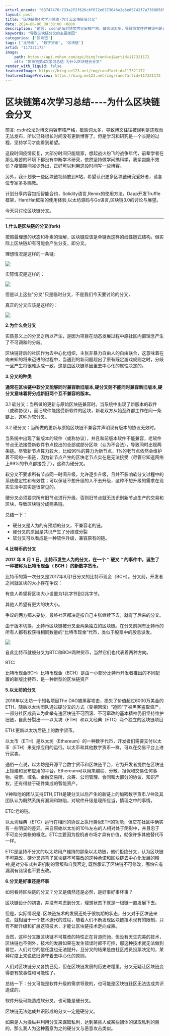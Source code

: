 ```yaml
---
arturl_encode: "68747470:733a2f2f626c6f672e6373646e2e6e65742f7a73686565702f:61727469636c652f64657461696c732f313137333231313732"
layout: post
title: "区块链第4次学习总结-为什么区块链会分叉"
date: 2024-06-06 00:30:00 +0800
description: "前言: csdn论坛对博文内容审核严格，敏感词太多，导致博文往往被误判是违规而无法发布，所以我已经很"
keywords: "导致区块链分叉的主要原因"
categories: ['区块链']
tags: ['比特币', '数字货币', '区块链']
artid: "117321172"
image:
    path: https://api.vvhan.com/api/bing?rand=sj&artid=117321172
    alt: "区块链第4次学习总结-为什么区块链会分叉"
render_with_liquid: false
featuredImage: https://bing.ee123.net/img/rand?artid=117321172
featuredImagePreview: https://bing.ee123.net/img/rand?artid=117321172
---
```


# 区块链第4次学习总结----为什么区块链会分叉

前言: csdn论坛对博文内容审核严格，敏感词太多，导致博文往往被误判是违规而无法发布，所以已经很长时间没有更新博客了。但是学习和研究是一个长期的过程，坚持学习才能看到希望。

这段时间疫情反复，大部分时间只能居家，想起战火纷飞的战争年代，前辈学者在那么艰苦的环境下都没有中断学术研究，依然坚持做学问搞科学，我辈岂能不效仿？疫情期间减少外出，正好可以利用这段时间写一些博客。

另外，我计划录一些区块链视频放到B站，希望认识更多区块链研究爱好者，请各位专家多多赐教。

计划分享内容包括智能合约，Solidity语言,Remix的使用方法，Dapp开发Truffle框架，HardHat框架的使用体验,以太坊源码与Go语言,区块链3.0的讨论与展望。

今天只讨论区块链分叉。

-----------------------------------------------------------------------------------------------------------------------------

**1.什么是区块链的分叉(fork)**

按照最理想的状态和朴素的理解，区块链应该是单链表这样的线性链式结构。但实际上区块链却有可能会产生分支，即分叉。

理想情况是这样的一条链:

![](https://i-blog.csdnimg.cn/blog_migrate/3f064539d1dcd079a7322686ff801d98.jpeg)

实际情况是这样的：

![](https://i-blog.csdnimg.cn/blog_migrate/0062743d6eb419622848dc55744fddae.jpeg)

但是以上这些"分叉"只是临时分叉，不是我们今天要讨论的分叉，

真正的分叉应该是这样的：

![](https://i-blog.csdnimg.cn/blog_migrate/fcb297c81396ef6ce821b1d7e02594b4.jpeg)

**2.为什么会分叉**

实质意义上的分叉之所以产生，是因为项目在动态发展过程中原社区内部理念产生了不可调和的分歧。

区块链背后的社区作为去中心化组织，主张非暴力自由人的自由联合，这意味着在向未知的将来迈进的过程中，当遇到的新问题超出了原有既定游戏规则之时，分歧一旦产生将很难达成一致，这是由区块链基因里去中心化的属性决定的。

**3.分叉的种类**

**通常在区块链中软分叉能够同时兼容新旧版本,硬分叉则不能同时兼容新旧版本,硬分叉意味着将分成新旧两个互不兼容的版本。**

3.1 软分叉：当所做的更新与原始区块链兼容时。当系统中出现了新版本的软件（或称协议），而旧软件能接受新软件的区块，新老双方从始至终都工作在同一条链上，这称为软分叉。

3.2 硬分叉：当所做的更新与原始区块链不兼容并声明现有版本的协议无效时。

当系统中出现了新版本的软件（或称协议），并且和前版本软件不能兼容，老软件节点无法接受新软件节点挖出的全部或部分区块（认为不合法），导致同时出现两条链。尽管新节点算力较大，比如99%的算力为新节点，1%的老节点依然会维护着不同的一条链，因为新节点产生的区块老节点实在是无法接受（尽管它知道网络上99%的节点都接受了），这称为硬分叉。

软分叉不要求所有节点同一时间升级，允许逐步升级，且并不影响软分叉过程中的系统稳定性和有效性；可以保证不想升级的人不去升级，这种不想升级的需求在现实生活中其实是很常见的。
  
硬分叉必须要求所有旧节点进行升级，否则旧节点就无法识别新节点生产的交易和区块，导致区块链分成两条链。

总结一下：

* 硬分叉是人为的有预期的分叉，不兼容老的链。
* 硬分叉的原因是共识产生了分歧或分裂
* 软分叉可以看成是一种软件升级，兼容原有的链。

**4.比特币的分叉**

**2017**
**年**
**8**
**月**
**1**
**日，比特币发生人为的分叉，在一个**
**“**
**硬叉**
**”**
**的事件中，诞生了一种被称为比特币现金（**
**BCH**
**）的新数字货币。**

比特币的第一次分叉是2017年8月1日分叉的比特币现金（BCH）。分叉前，开发者之间就区块的大小存在争议：

有些人希望将区块大小设置为1兆字节到2兆字节。

其他人希望有更大的块大小。

争议的两方都未妥协，最终社区都决定按自己主张继续下去，就有了后来的分叉。

由于版本切换，比特币区块链被分叉至两条独立的区块链。在分叉前拥有比特币的所有人都有权获得相同数量的“比特币现金”代币，类似于股票中的股息派发。

![](https://i-blog.csdnimg.cn/blog_migrate/8f459c33d3765b619b9bdcc31a2b8508.jpeg)

自此比特币就被分叉为BTC和BCH两种货币，当然它们也代表着两种方向。

BTC:

比特币现金BCH:  比特币现金（BCH）是由一小部分比特币开发者推出的不同配置的新版比特币，是一种新型的区块链资产

**5.以太坊的分叉**

2016年以太坊一个知名项目The DAO被黑客攻击，损失了价值超过6000万美金的ETH，随后以太坊团队通过硬分叉的方式（变相回滚）“追回”了被黑客盗取资产，一部分社区成员认为此举有违区块链不可回滚、不可窜改的基本精神仍旧坚持维护旧链，自此分裂出——以太坊（ETH）和以太经典（ETC）两个独立的区块链项目

ETH:更新以太坊后链上的数字货币。

以太币（ETH）是以太坊（Ethereum）的一种数字代币，开发者们需要支付以太币（ETH）来支撑应用的运行。以太币和其他数字货币一样，可以在交易平台上进行买卖。

通俗一点说，以太坊是开源平台数字货币和区块链平台，它为开发者提供在区块链上搭建和发布应用的平台。Ethereum可以用来编程、分散、担保和交易任何事物，投票、域名、金融交易所，众筹、公司管理、合同和大部分的协议、知识产权，还有得益于硬件集成的智能资产。

V神和他的团队支持ETH,ETH是硬分叉以后产生的新链上的加密数字货币.V神及其团队认为既然系统有漏洞和缺陷，对软件升级是理所应当，情理之中的事情。

ETC:老的链。

以太坊经典（ETC）运行在相同的协议上执行类似ETH的功能，但它在社区中确实有一些明显的差异。来自原始以太坊的10％左右的人相对处于阴影中，并且忠于不可变分类帐的概念。ETC主要因为投机者市场才具有价值，就像许多其他替代币一样。

ETC是坚持不分叉的以太坊用户维持的那条以太坊链，他们拒绝分叉，认为区块链不可篡改，硬分叉违背了区块链不可篡改的这种承诺和区块链去中心化发展的精神,是对分布式共识机制的背叛和自我否定, 既然承诺了区块链不可修改，哪怕它有漏洞有错误也不要去改。

**6.分叉是好事还是坏事**

如何看待区块链的分叉？分叉是偶然还是必然，是好事好事坏事？

区块链设计的初衷，并没有考虑到分叉，理想状态下就是一根链一直发展下去。

但是，实际情况是: 区块链技术的发展还处于很初期的状态，分叉对于区块链来说，就相当于一个技术迭代的过程，随着人们不断发现区块链技术现有的限制，只有不断升级和扩展这项技术，才能让区块链技术走向成熟。

当然，这种分叉跟区块链不可篡改的特性正在背道而驰，但没有天生完美的技术，区块链也不例外，技术的发展如果在发生错误时都不可控，那这种技术就无法做到普世，人们对它的信任度也无法提升。且分叉的结果是由社区成员投票决定的，某种程度上来说依旧遵守着去中心化的原则。

人们对区块链分叉各执己见，但在区块链发展的历史进程里，分叉无疑让区块链变得更有故事性和可能性了。

总结一下：分叉可能是软件升级的需求导致的，也可能是区块链社区无法达成共识造成的，

软件升级可能造成软分叉，也可能是硬分叉。

区块链无法达成共识形成的分叉一定是硬分叉。

如果是人为操纵并利用分叉来谋取私利，达到某些人或某些团体的谋取私利的目的，那么我人为这种蓄意为之的硬分叉与恶意攻击类似。